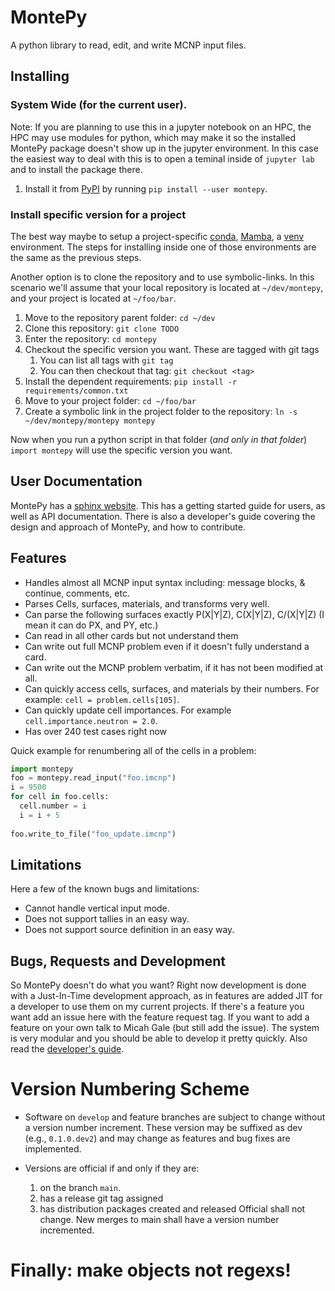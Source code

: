 # MontePy

A python library to read, edit, and write MCNP input files. 

## Installing


### System Wide (for the current user).

>>>
Note: If you are planning to use this in a jupyter notebook on an HPC, 
the HPC may use modules for python, which may make it so the installed MontePy package doesn't show up in the jupyter environment.
In this case the easiest way to deal with this is to open a teminal inside of `jupyter lab` and to install the package there.
>>>

1. Install it from [PyPI](https://pypi.org) by running `pip install --user montepy`.

### Install specific version for a project

The best way maybe to setup a project-specific [conda](https://docs.conda.io/projects/conda/en/latest/user-guide/tasks/manage-environments.html), 
[Mamba](https://mamba.readthedocs.io/en/latest/user_guide/concepts.html), 
a [venv](https://docs.python.org/3/library/venv.html) environment.
The steps for installing inside one of those environments are the same as the previous steps.

Another option is to clone the repository and to use symbolic-links. In this scenario we'll assume that your local
repository is located at `~/dev/montepy`, and your project is located at `~/foo/bar`. 

1. Move to the repository parent folder: `cd ~/dev`
1. Clone this repository: `git clone TODO` 
1. Enter the repository: `cd montepy`
1. Checkout the specific version you want. These are tagged with git tags
    1. You can list all tags with `git tag`
    1. You can then checkout that tag: `git checkout <tag>`
1. Install the dependent requirements: `pip install -r requirements/common.txt`
1. Move to your project folder: `cd ~/foo/bar`
1. Create a symbolic link in the project folder to the repository: `ln -s ~/dev/montepy/montepy montepy`

Now when you run a python script in that folder (*and only in that folder*) `import montepy` will use the specific version you want. 

## User Documentation

MontePy has a [sphinx website](https://experiment_analysis_all.pages.hpc.inl.gov/software/montepy/). 
This has a getting started guide for users,
as well as API documentation. 
There is also a developer's guide covering the design and approach of MontePy, and how to contribute.

## Features
	
* Handles almost all MCNP input syntax including: message blocks, & continue, comments, etc.
* Parses Cells, surfaces, materials, and transforms very well.	
* Can parse the following surfaces exactly P(X|Y|Z), C(X|Y|Z), C/(X|Y|Z) (I mean it can do PX, and PY, etc.)
* Can read in all other cards but not understand them	
* Can write out full MCNP problem even if it doesn't fully understand a card.	
* Can write out the MCNP problem verbatim, if it has not been modified at all.
* Can quickly access cells, surfaces, and materials by their numbers. For example: `cell = problem.cells[105]`.
* Can quickly update cell importances. For example `cell.importance.neutron = 2.0`.
* Has over 240 test cases right now 

 
Quick example for renumbering all of the cells in a problem:

```python
import montepy
foo = montepy.read_input("foo.imcnp")
i = 9500
for cell in foo.cells:
  cell.number = i
  i = i + 5
  
foo.write_to_file("foo_update.imcnp")

```

## Limitations

Here a few of the known bugs and limitations:

	
* Cannot handle vertical input mode.
* Does not support tallies in an easy way.
* Does not support source definition in an easy way.
	
## Bugs, Requests and Development

So MontePy doesn't do what you want? Right now development is done with a  Just-In-Time development approach, as in features are added JIT for a developer to use them on my current projects. 
If there's a feature you want add an issue here with the feature request tag. 
If you want to add a feature on your own talk to Micah Gale (but still add the issue). 
The system is very modular and you should be able to develop it pretty quickly.
Also read the [developer's guide](https://experiment_analysis_all.pages.hpc.inl.gov/software/montepy/developing.html).

# Version Numbering Scheme

* Software on `develop` and feature branches are subject to change without a version number increment. These version
  may be suffixed as dev (e.g., `0.1.0.dev2`) and may change as features and bug fixes are implemented.

* Versions are official if and only if they are:
   1. on the branch `main`.
   1. has a release git tag assigned
   1. has distribution packages created and released
   Official shall not change. New merges to main shall have a version number incremented.

 
# Finally: make objects not regexs!
